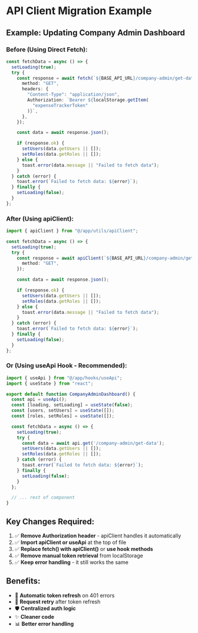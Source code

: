 # API Client Migration Example

## Example: Updating Company Admin Dashboard

### Before (Using Direct Fetch):
```typescript
const fetchData = async () => {
  setLoading(true);
  try {
    const response = await fetch(`${BASE_API_URL}/company-admin/get-data`, {
      method: "GET",
      headers: {
        "Content-Type": "application/json",
        Authorization: `Bearer ${localStorage.getItem(
          "expenseTrackerToken"
        )}`,
      },
    });

    const data = await response.json();

    if (response.ok) {
      setUsers(data.getUsers || []);
      setRoles(data.getRoles || []);
    } else {
      toast.error(data.message || "Failed to fetch data");
    }
  } catch (error) {
    toast.error(`Failed to fetch data: ${error}`);
  } finally {
    setLoading(false);
  }
};
```

### After (Using apiClient):
```typescript
import { apiClient } from "@/app/utils/apiClient";

const fetchData = async () => {
  setLoading(true);
  try {
    const response = await apiClient(`${BASE_API_URL}/company-admin/get-data`, {
      method: "GET",
    });

    const data = await response.json();

    if (response.ok) {
      setUsers(data.getUsers || []);
      setRoles(data.getRoles || []);
    } else {
      toast.error(data.message || "Failed to fetch data");
    }
  } catch (error) {
    toast.error(`Failed to fetch data: ${error}`);
  } finally {
    setLoading(false);
  }
};
```

### Or (Using useApi Hook - Recommended):
```typescript
import { useApi } from "@/app/hooks/useApi";
import { useState } from "react";

export default function CompanyAdminDashboard() {
  const api = useApi();
  const [loading, setLoading] = useState(false);
  const [users, setUsers] = useState([]);
  const [roles, setRoles] = useState([]);

  const fetchData = async () => {
    setLoading(true);
    try {
      const data = await api.get('/company-admin/get-data');
      setUsers(data.getUsers || []);
      setRoles(data.getRoles || []);
    } catch (error) {
      toast.error(`Failed to fetch data: ${error}`);
    } finally {
      setLoading(false);
    }
  };

  // ... rest of component
}
```

## Key Changes Required:

1. ✅ **Remove Authorization header** - apiClient handles it automatically
2. ✅ **Import apiClient or useApi** at the top of file
3. ✅ **Replace fetch() with apiClient()** or **use hook methods**
4. ✅ **Remove manual token retrieval** from localStorage
5. ✅ **Keep error handling** - it still works the same

## Benefits:

- 🚀 **Automatic token refresh** on 401 errors
- 🔄 **Request retry** after token refresh
- 🛡️ **Centralized auth logic**
- ✨ **Cleaner code**
- 📊 **Better error handling**
